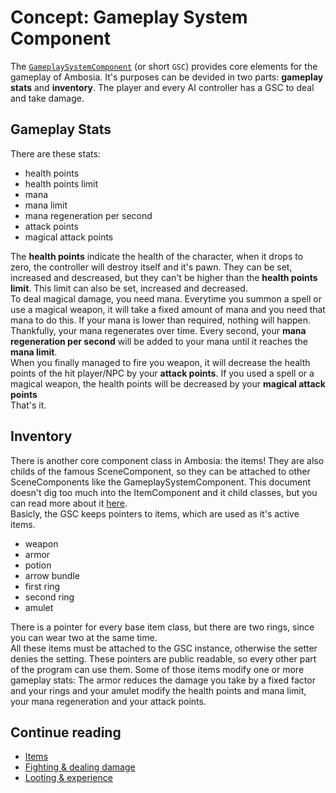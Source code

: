 # Concept: Gameplay System Component

The [`GameplaySystemComponent`](Cpp_GameplaySystemComponent.md) (or short `GSC`) provides core elements for the gameplay of Ambosia. It's purposes can be devided in two parts: **gameplay stats** and **inventory**. The player and every AI controller has a GSC to deal and take damage.

## Gameplay Stats

There are these stats:

* health points
* health points limit
* mana
* mana limit
* mana regeneration per second
* attack points
* magical attack points

The **health points** indicate the health of the character, when it drops to zero, the controller will destroy itself and it's pawn. They can be set, increased and descreased, but they can't be higher than the **health points limit**. This limit can also be set, increased and decreased.  
To deal magical damage, you need mana. Everytime you summon a spell or use a magical weapon, it will take a fixed amount of mana and you need that mana to do this. If your mana is lower than required, nothing will happen. Thankfully, your mana regenerates over time. Every second, your **mana regeneration per second** will be added to your mana until it reaches the **mana limit**.  
When you finally managed to fire you weapon, it will decrease the health points of the hit player/NPC by your **attack points**. If you used a spell or a magical weapon, the health points will be decreased by your **magical attack points**  
That's it.

## Inventory

There is another core component class in Ambosia: the items! They are also childs of the famous SceneComponent, so they can be attached to other SceneComponents like the GameplaySystemComponent. This document doesn't dig too much into the ItemComponent and it child classes, but you can read more about it [here](Concept_ItemComponent.md).  
Basicly, the GSC keeps pointers to items, which are used as it's active items.

* weapon
* armor
* potion
* arrow bundle
* first ring
* second ring
* amulet

There is a pointer for every base item class, but there are two rings, since you can wear two at the same time.  
All these items must be attached to the GSC instance, otherwise the setter denies the setting. These pointers are public readable, so every other part of the program can use them. Some of those items modify one or more gameplay stats: The armor reduces the damage you take by a fixed factor and your rings and your amulet modify the health points and mana limit, your mana regeneration and your attack points.

## Continue reading

* [Items](Concept_ItemComponent.md)
* [Fighting & dealing damage](Concept_Fighting.md)
* [Looting & experience](Concept_Looting&Experience.md)
